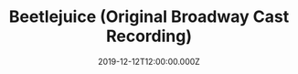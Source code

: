 ---
title: "Beetlejuice (Original Broadway Cast Recording)"
image: /uploads/beetlejuice.jpg
date: 2019-12-12T12:00:00.000Z
tags:
  - music
  - musical
---